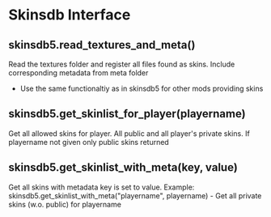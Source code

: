 # Skinsdb Interface

## skinsdb5.read_textures_and_meta()
Read the textures folder and register all files found as skins. Include corresponding metadata from meta folder
- Use the same functionaltiy as in skinsdb5 for other mods providing skins

## skinsdb5.get_skinlist_for_player(playername)
Get all allowed skins for player. All public and all player's private skins. If playername not given only public skins returned

## skinsdb5.get_skinlist_with_meta(key, value)
Get all skins with metadata key is set to value. Example:
skinsdb5.get_skinlist_with_meta("playername", playername) - Get all private skins (w.o. public) for playername
